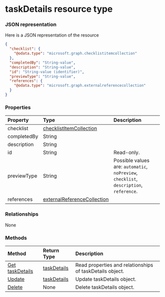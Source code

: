 # taskDetails resource type



### JSON representation

Here is a JSON representation of the resource

<!-- {
  "blockType": "resource",
  "optionalProperties": [

  ],
  "@odata.type": "microsoft.graph.taskdetails"
}-->

```json
{
  "checklist": {
    "@odata.type": "microsoft.graph.checklistitemcollection"
  },
  "completedBy": "String-value",
  "description": "String-value",
  "id": "String-value (identifier)",
  "previewType": "String-value",
  "references": {
    "@odata.type": "microsoft.graph.externalreferencecollection"
  }
}

```
### Properties
| Property	   | Type	|Description|
|:---------------|:--------|:----------|
|checklist|[checklistItemCollection](checklistitemcollection.md)||
|completedBy|String||
|description|String||
|id|String| Read-only.|
|previewType|String| Possible values are: `automatic`, `noPreview`, `checklist`, `description`, `reference`.|
|references|[externalReferenceCollection](externalreferencecollection.md)||

### Relationships
None


### Methods

| Method		   | Return Type	|Description|
|:---------------|:--------|:----------|
|[Get taskDetails](../api/taskdetails_get.md) | [taskDetails](taskdetails.md) |Read properties and relationships of taskDetails object.|
|[Update](../api/taskdetails_update.md) | [taskDetails](taskdetails.md)	|Update taskDetails object. |
|[Delete](../api/taskdetails_delete.md) | None |Delete taskDetails object. |

<!-- uuid: 8fcb5dbc-d5aa-4681-8e31-b001d5168d79
2015-10-25 14:57:30 UTC -->
<!-- {
  "type": "#page.annotation",
  "description": "taskDetails resource",
  "keywords": "",
  "section": "documentation",
  "tocPath": ""
}-->